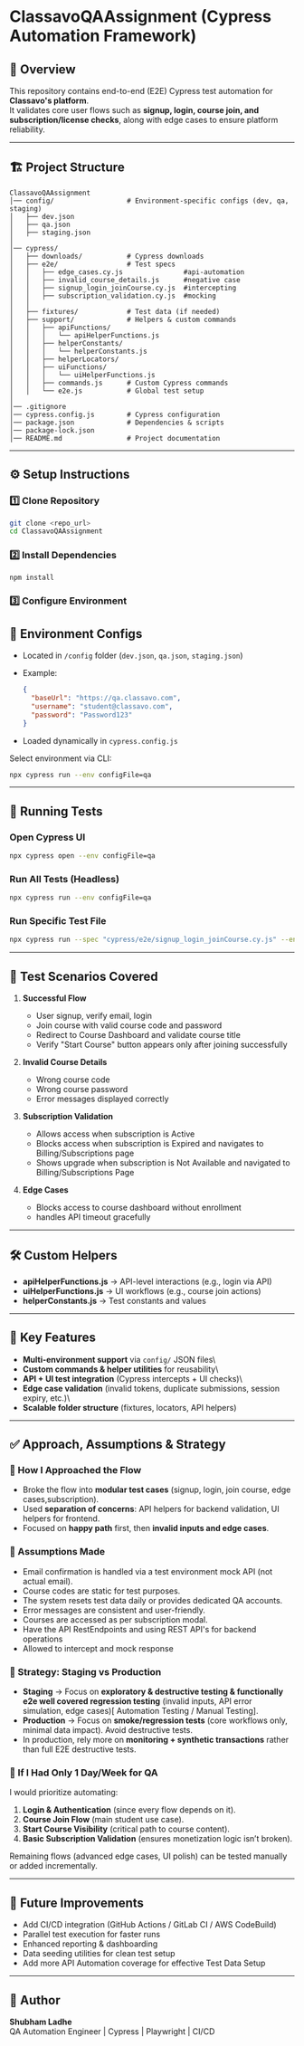 # ClassavoQAAssignment (Cypress Automation Framework)

## 📌 Overview

This repository contains end-to-end (E2E) Cypress test automation for
**Classavo's platform**.\
It validates core user flows such as **signup, login, course join, and
subscription/license checks**, along with edge cases to ensure platform
reliability.

------------------------------------------------------------------------

## 🏗️ Project Structure

    ClassavoQAAssignment
    │── config/                  # Environment-specific configs (dev, qa, staging)
    │   ├── dev.json
    │   ├── qa.json
    │   ├── staging.json
    │
    │── cypress/
    │   ├── downloads/           # Cypress downloads
    │   ├── e2e/                 # Test specs
    │   │   ├── edge_cases.cy.js               #api-automation
    │   │   ├── invalid_course_details.js      #negative case
    │   │   ├── signup_login_joinCourse.cy.js  #intercepting
    │   │   ├── subscription_validation.cy.js  #mocking
    │   │
    │   ├── fixtures/            # Test data (if needed)
    │   ├── support/             # Helpers & custom commands
    │   │   ├── apiFunctions/
    │   │   │   └── apiHelperFunctions.js 
    │   │   ├── helperConstants/
    │   │   │   └── helperConstants.js
    │   │   ├── helperLocators/
    │   │   ├── uiFunctions/
    │   │   │   └── uiHelperFunctions.js
    │   │   ├── commands.js      # Custom Cypress commands
    │   │   └── e2e.js           # Global test setup
    │
    │── .gitignore
    │── cypress.config.js        # Cypress configuration
    │── package.json             # Dependencies & scripts
    │── package-lock.json
    │── README.md                # Project documentation

------------------------------------------------------------------------

## ⚙️ Setup Instructions

### 1️⃣ Clone Repository

``` bash
git clone <repo_url>
cd ClassavoQAAssignment
```

### 2️⃣ Install Dependencies

``` bash
npm install
```

### 3️⃣ Configure Environment

## 🔑 Environment Configs

- Located in `/config` folder (`dev.json`, `qa.json`, `staging.json`)
- Example:
  ```json
  {
    "baseUrl": "https://qa.classavo.com",
    "username": "student@classavo.com",
    "password": "Password123"
  }
  ```

- Loaded dynamically in `cypress.config.js`

Select environment via CLI:

``` bash
npx cypress run --env configFile=qa
```

------------------------------------------------------------------------

## 🚀 Running Tests

### Open Cypress UI

``` bash
npx cypress open --env configFile=qa
```

### Run All Tests (Headless)

``` bash
npx cypress run --env configFile=qa
```

### Run Specific Test File

``` bash
npx cypress run --spec "cypress/e2e/signup_login_joinCourse.cy.js" --env configFile=qa
```

------------------------------------------------------------------------

## 🧪 Test Scenarios Covered

1. **Successful Flow**
   - User signup, verify email, login
   - Join course with valid course code and password
   - Redirect to Course Dashboard and validate course title
   - Verify "Start Course" button appears only after joining successfully

2. **Invalid Course Details**
   - Wrong course code
   - Wrong course password
   - Error messages displayed correctly

3. **Subscription Validation**
   - Allows access when subscription is Active
   - Blocks access when subscription is Expired and navigates to Billing/Subscriptions page
   - Shows upgrade when subscription is Not Available and navigated to Billing/Subscriptions Page

4. **Edge Cases**
   - Blocks access to course dashboard without enrollment
   - handles API timeout gracefully

---


## 🛠️ Custom Helpers

- **apiHelperFunctions.js** → API-level interactions (e.g., login via API)
- **uiHelperFunctions.js** → UI workflows (e.g., course join actions)
- **helperConstants.js** → Test constants and values

------------------------------------------------------------------------

## 🔑 Key Features

-   **Multi-environment support** via `config/` JSON files\
-   **Custom commands & helper utilities** for reusability\
-   **API + UI test integration** (Cypress intercepts + UI checks)\
-   **Edge case validation** (invalid tokens, duplicate submissions,
    session expiry, etc.)\
-   **Scalable folder structure** (fixtures, locators, API helpers)

------------------------------------------------------------------------

## ✅ Approach, Assumptions & Strategy

### 🔹 How I Approached the Flow
- Broke the flow into **modular test cases** (signup, login, join course, edge cases,subscription).  
- Used **separation of concerns**: API helpers for backend validation, UI helpers for frontend.  
- Focused on **happy path** first, then **invalid inputs and edge cases**.  

### 🔹 Assumptions Made
- Email confirmation is handled via a test environment mock API (not actual email).  
- Course codes are static for test purposes.  
- The system resets test data daily or provides dedicated QA accounts.  
- Error messages are consistent and user-friendly.
- Courses are accessed as per subscription modal.
- Have the API RestEndpoints and using REST API's for backend operations
- Allowed to intercept and mock response

### 🔹 Strategy: Staging vs Production
- **Staging** → Focus on **exploratory & destructive testing & functionally e2e well covered regression testing** (invalid inputs, API error simulation, edge cases)[ Automation Testing / Manual Testing].  
- **Production** → Focus on **smoke/regression tests** (core workflows only, minimal data impact). Avoid destructive tests.  
- In production, rely more on **monitoring + synthetic transactions** rather than full E2E destructive tests.  

### 🔹 If I Had Only 1 Day/Week for QA
I would prioritize automating:  
1. **Login & Authentication** (since every flow depends on it).  
2. **Course Join Flow** (main student use case).  
3. **Start Course Visibility** (critical path to course content).  
4. **Basic Subscription Validation** (ensures monetization logic isn’t broken).  

Remaining flows (advanced edge cases, UI polish) can be tested manually or added incrementally.

---

## 📌 Future Improvements
- Add CI/CD integration (GitHub Actions / GitLab CI / AWS CodeBuild)
- Parallel test execution for faster runs
- Enhanced reporting & dashboarding
- Data seeding utilities for clean test setup
- Add more API Automation coverage for effective Test Data Setup
---

## 👤 Author

**Shubham Ladhe**\
QA Automation Engineer \| Cypress \| Playwright \| CI/CD
